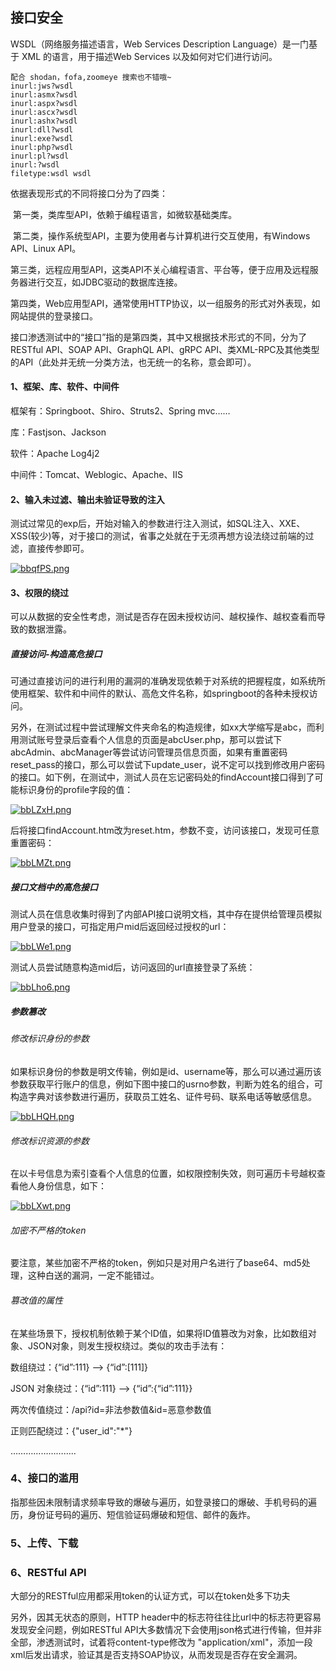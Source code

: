 ## 接口安全

WSDL（网络服务描述语言，Web Services Description Language）是一门基于 XML 的语言，用于描述Web Services 以及如何对它们进行访问。

~~~http
配合 shodan，fofa,zoomeye 搜索也不错哦~
inurl:jws?wsdl
inurl:asmx?wsdl
inurl:aspx?wsdl
inurl:ascx?wsdl
inurl:ashx?wsdl
inurl:dll?wsdl
inurl:exe?wsdl
inurl:php?wsdl
inurl:pl?wsdl
inurl:?wsdl
filetype:wsdl wsdl
~~~



依据表现形式的不同将接口分为了四类：

​	第一类，类库型API，依赖于编程语言，如微软基础类库。

​	第二类，操作系统型API，主要为使用者与计算机进行交互使用，有Windows API、Linux API。

​	第三类，远程应用型API，这类API不关心编程语言、平台等，便于应用及远程服务器进行交互，如JDBC驱动的数据库连接。

​	第四类，Web应用型API，通常使用HTTP协议，以一组服务的形式对外表现，如网站提供的登录接口。

接口渗透测试中的“接口”指的是第四类，其中又根据技术形式的不同，分为了RESTful API、SOAP API、GraphQL API、gRPC API、类XML-RPC及其他类型的API（此处并无统一分类方法，也无统一的名称，意会即可）。





#### 1、框架、库、软件、中间件

框架有：Springboot、Shiro、Struts2、Spring mvc……

库：Fastjson、Jackson

软件：Apache Log4j2

中间件：Tomcat、Weblogic、Apache、IIS

#### 2、输入未过滤、输出未验证导致的注入

测试过常见的exp后，开始对输入的参数进行注入测试，如SQL注入、XXE、XSS(较少)等，对于接口的测试，省事之处就在于无须再想方设法绕过前端的过滤，直接传参即可。

[![bbqfPS.png](https://s1.ax1x.com/2022/03/13/bbqfPS.png)](https://imgtu.com/i/bbqfPS)

#### 3、权限的绕过

可以从数据的安全性考虑，测试是否存在因未授权访问、越权操作、越权查看而导致的数据泄露。

##### 直接访问-构造高危接口

可通过直接访问的进行利用的漏洞的准确发现依赖于对系统的把握程度，如系统所使用框架、软件和中间件的默认、高危文件名称，如springboot的各种未授权访问。

另外，在测试过程中尝试理解文件夹命名的构造规律，如xx大学缩写是abc，而利用测试账号登录后查看个人信息的页面是abcUser.php，那可以尝试下abcAdmin、abcManager等尝试访问管理员信息页面，如果有重置密码reset_pass的接口，那么可以尝试下update_user，说不定可以找到修改用户密码的接口。如下例，在测试中，测试人员在忘记密码处的findAccount接口得到了可能标识身份的profile字段的值：

[![bbLZxH.png](https://s1.ax1x.com/2022/03/13/bbLZxH.png)](https://imgtu.com/i/bbLZxH)

后将接口findAccount.htm改为reset.htm，参数不变，访问该接口，发现可任意重置密码：

[![bbLMZt.png](https://s1.ax1x.com/2022/03/13/bbLMZt.png)](https://imgtu.com/i/bbLMZt)

##### 接口文档中的高危接口

测试人员在信息收集时得到了内部API接口说明文档，其中存在提供给管理员模拟用户登录的接口，可指定用户mid后返回经过授权的url：

[![bbLWe1.png](https://s1.ax1x.com/2022/03/13/bbLWe1.png)](https://imgtu.com/i/bbLWe1)

测试人员尝试随意构造mid后，访问返回的url直接登录了系统：

[![bbLho6.png](https://s1.ax1x.com/2022/03/13/bbLho6.png)](https://imgtu.com/i/bbLho6)

##### 参数篡改

###### 修改标识身份的参数

如果标识身份的参数是明文传输，例如是id、username等，那么可以通过遍历该参数获取平行账户的信息，例如下图中接口的usrno参数，判断为姓名的组合，可构造字典对该参数进行遍历，获取员工姓名、证件号码、联系电话等敏感信息。

[![bbLHQH.png](https://s1.ax1x.com/2022/03/13/bbLHQH.png)](https://imgtu.com/i/bbLHQH)

###### 修改标识资源的参数

在以卡号信息为索引查看个人信息的位置，如权限控制失效，则可遍历卡号越权查看他人身份信息，如下：

[![bbLXwt.png](https://s1.ax1x.com/2022/03/13/bbLXwt.png)](https://imgtu.com/i/bbLXwt)

###### 加密不严格的token

要注意，某些加密不严格的token，例如只是对用户名进行了base64、md5处理，这种白送的漏洞，一定不能错过。

###### 篡改值的属性

在某些场景下，授权机制依赖于某个ID值，如果将ID值篡改为对象，比如数组对象、JSON对象，则发生授权绕过。类似的攻击手法有：

数组绕过：{“id”:111} --> {“id”:[111]}

JSON 对象绕过：{“id”:111} --> {“id”:{“id”:111}}

两次传值绕过：/api?id=非法参数值&id=恶意参数值

正则匹配绕过：{"user_id":"*"}

……………………..

### 4、接口的滥用

指那些因未限制请求频率导致的爆破与遍历，如登录接口的爆破、手机号码的遍历，身份证号码的遍历、短信验证码爆破和短信、邮件的轰炸。

### 5、上传、下载

### 6、RESTful API

大部分的RESTful应用都采用token的认证方式，可以在token处多下功夫

另外，因其无状态的原则，HTTP header中的标志符往往比url中的标志符更容易发现安全问题，例如RESTful API大多数情况下会使用json格式进行传输，但并非全部，渗透测试时，试着将content-type修改为 "application/xml"，添加一段xml后发出请求，验证其是否支持SOAP协议，从而发现是否存在安全漏洞。

















